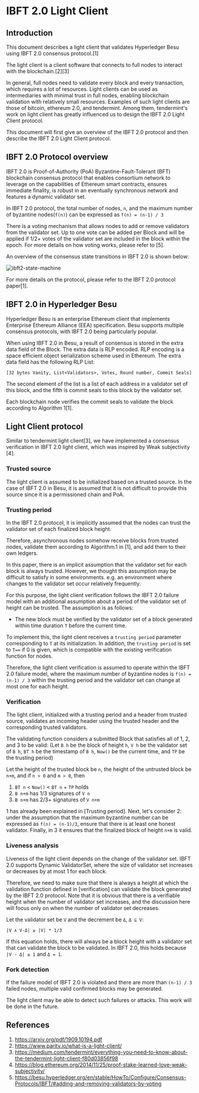 # IBFT 2.0 Light Client

## Introduction

This document describes a light client that validates Hyperledger Besu using IBFT 2.0 consensus protocol.[1]

The light client is a client software that connects to full nodes to interact with the blockchain.[2][3]

In general, full nodes need to validate every block and every transaction, which requires a lot of resources. Light clients can be used as intermediaries with minimal trust in full nodes, enabling blockchain validation with relatively small resources. Examples of such light clients are those of bitcoin, ethereum 2.0, and tendermint. Among them, tendermint's work on light client has greatly influenced us to design the IBFT 2.0 Light Client protocol.

This document will first give an overview of the IBFT 2.0 protocol and then describe the IBFT 2.0 Light Client protocol.

## IBFT 2.0 Protocol overview

IBFT 2.0 is Proof-of-Authority (PoA) Byzantine-Fault-Tolerant (BFT) blockchain consensus protocol that enables consortium network to leverage on the capabilities of Ethereum smart contracts, ensures immediate finality, is robust in an eventually synchronous network and features a dynamic validator set.

In IBFT 2.0 protocol, the total number of nodes, `n`, and the maximum number of byzantine nodes(`f(n)`) can be expressed as `f(n) = (n-1) / 3`

There is a voting mechanism that allows nodes to add or remove validators from the validator set. Up to one vote can be added per Block and will be applied if 1/2+ votes of the validator set are included in the block within the epoch. For more details on how voting works, please refer to [5].

An overview of the consensus state transitions in IBFT 2.0 is shown below:

![ibft2-state-machine](./img/ibft2-state-machine.png)

For more details on the protocol, please refer to the IBFT 2.0 protocol paper[1].

## IBFT 2.0 in Hyperledger Besu

Hyperledger Besu is an enterprise Ethereum client that implements Enterprise Ethereum Alliance (EEA) specification. Besu supports multiple consensus protocols, with IBFT 2.0 being particularly popular.

When using IBFT 2.0 in Besu, a result of consensus is stored in the extra data field of the Block. The extra data is RLP encoded. RLP encoding is a space efficient object serialization scheme used in Ethereum. The extra data field has the following RLP List:

```
[32 bytes Vanity, List<Validators>, Votes, Round number, Commit Seals]
```

The second element of the list is a list of each address in a validator set of this block, and the fifth is commit seals to this block by the validator set.

Each blockchain node verifies the commit seals to validate the block according to Algorithm 1[1].

## Light Client protocol

Similar to tendermint light client[3], we have implemented a consensus verification in IBFT 2.0 light client, which was inspired by Weak subjectivity [4].

### Trusted source

The light client is assumed to be initialized based on a trusted source. In the case of IBFT 2.0 in Besu, it is assumed that it is not difficult to provide this source since it is a permissioned chain and PoA.

### Trusting period

In the IBFT 2.0 protocol, it is implicitly assumed that the nodes can trust the validator set of each finalized block height.

Therefore, asynchronous nodes somehow receive blocks from trusted nodes, validate them according to Algorithm.1 in [1], and add them to their own ledgers.

In this paper, there is an implicit assumption that the validator set for each block is always trusted. However, we thought this assumption may be difficult to satisfy in some environments. e.g. an environment where changes to the validator set occur relatively frequently.

For this purpose, the light client verification follows the IBFT 2.0 failure model with an additional assumption about a period of the validator set of height can be trusted. The assumption is as follows:

- The new block must be verified by the validator set of a block generated within time duration `T` before the current time.

To implement this, the light client receives a `trusting period` parameter corresponding to `T` at its initialization. In addition, the `trusting period` is set to `T=∞` if 0 is given, which is compatible with the existing verification function for nodes.

Therefore, the light client verification is assumed to operate within the IBFT 2.0 failure model, where the maximum number of byzantine nodes is `f(n) = (n-1) / 3` within the trusting period and the validator set can change at most one for each height.

### Verification

The light client, initialized with a trusting period and a header from trusted source, validates an incoming header using the trusted header and the corresponding trusted validators.

The validating function considers a submitted Block that satisfies all of 1, 2, and 3 to be valid:
(Let `B h` be the block of height `h`, `V h` be the validator set of `B h`, `BT h` be the timestamp of `B h`, `Now()` be the current time, and `TP` be the trusting period)

Let the height of the trusted block be `n`, the height of the untrusted block be `n+m`, and if `n > 0` and `m > 0`, then

1. `BT n` < `Now()` < `BT n` + `TP` holds
2. `B n+m` has 1/3 signatures of `V n`
3. `B n+m` has 2/3+ signatures of `V n+m`

1 has already been explained in [Trusting period]. Next, let's consider 2: under the assumption that the maximum byzantine number can be expressed as `f(n) = (n-1)/3`, ensure that there is at least one honest validator. Finally, in 3 it ensures that the finalized block of height `n+m` is valid.

### Liveness analysis

Liveness of the light client depends on the change of the validator set. IBFT 2.0 supports Dynamic ValidatorSet, where the size of validator set increases or decreases by at most 1 for each block.

Therefore, we need to make sure that there is always a height at which the validation function defined in [verification] can validate the block generated by the IBFT 2.0 protocol. Note that it is obvious that there is a verifiable height when the number of validator set increases, and the discussion here will focus only on when the number of validator set decreases.

Let the validator set be `V` and the decrement be `Δ`, `Δ ⊆ V`:
```
|V ∧ V-Δ| ≥ |V| * 1/3
```
If this equation holds, there will always be a block height with a validator set that can validate the block to be validated. In IBFT 2.0, this holds because `|V - Δ| ≥ 1` and `Δ = 1`.

### Fork detection

If the failure model of IBFT 2.0 is violated and there are more than `(n-1) / 3` failed nodes, multiple valid confirmed blocks may be generated.

The light client may be able to detect such failures or attacks. This work will be done in the future.

## References

1. https://arxiv.org/pdf/1909.10194.pdf
2. https://www.parity.io/what-is-a-light-client/
3. https://medium.com/tendermint/everything-you-need-to-know-about-the-tendermint-light-client-f80d03856f98
4. https://blog.ethereum.org/2014/11/25/proof-stake-learned-love-weak-subjectivity/
5. https://besu.hyperledger.org/en/stable/HowTo/Configure/Consensus-Protocols/IBFT/#adding-and-removing-validators-by-voting
